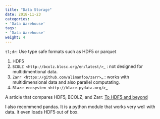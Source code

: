 ```yaml
---
title: "Data Storage"
date: 2018-11-23
categories:
- 'Data Warehouse'
tags:
- 'Data Warehouse'
weight: 4
---
```



`tl;dr`: Use type safe formats such as HDF5 or parquet

1. HDF5
2. `BCOLZ <http://bcolz.blosc.org/en/latest/>`_ : not designed for multidimentional data.
3. `Zarr <https://github.com/alimanfoo/zarr>`_ : works with multidimensional data and also parallel computating.
4. `Blaze ecosystem <http://blaze.pydata.org/>`_

A article that compares HDF5, BCOLZ, and Zarr: [To HDF5 and beyond](http://alimanfoo.github.io/2016/04/14/to-hdf5-and-beyond.html)

I also recommend pandas. It is a python module that works very well with data. It even loads HDF5 out of box.
